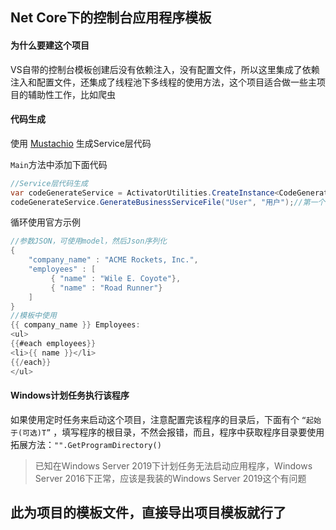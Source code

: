 ﻿## Net Core下的控制台应用程序模板

#### 为什么要建这个项目

VS自带的控制台模板创建后没有依赖注入，没有配置文件，所以这里集成了依赖注入和配置文件，还集成了线程池下多线程的使用方法，这个项目适合做一些主项目的辅助性工作，比如爬虫

#### 代码生成

使用  [Mustachio]( https://github.com/wildbit/mustachio) 生成Service层代码

`Main`方法中添加下面代码

```c#
//Service层代码生成
var codeGenerateService = ActivatorUtilities.CreateInstance<CodeGenerateService>(host.Services);
codeGenerateService.GenerateBusinessServiceFile("User", "用户");//第一个参数类名/文件名,第二个参数备注
```

循环使用官方示例

```c#
//参数JSON，可使用model，然后Json序列化
{
    "company_name" : "ACME Rockets, Inc.",
    "employees" : [
         { "name" : "Wile E. Coyote"},
         { "name" : "Road Runner"}
    ]
}
//模板中使用
{{ company_name }} Employees:
<ul>
{{#each employees}}
<li>{{ name }}</li>
{{/each}}
</ul>
```

#### Windows计划任务执行该程序

如果使用定时任务来启动这个项目，注意配置完该程序的目录后，下面有个  `“起始于(可选)T”` ，填写程序的根目录，不然会报错，而且，程序中获取程序目录要使用拓展方法：`"".GetProgramDirectory()`

> 已知在Windows Server 2019下计划任务无法启动应用程序，Windows Server 2016下正常，应该是我装的Windows Server 2019这个有问题

## 此为项目的模板文件，直接导出项目模板就行了